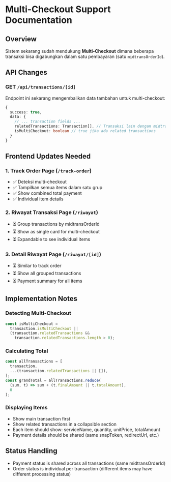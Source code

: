 # Multi-Checkout Support Documentation

## Overview

Sistem sekarang sudah mendukung **Multi-Checkout** dimana beberapa transaksi bisa digabungkan dalam satu pembayaran (satu `midtransOrderId`).

## API Changes

### GET `/api/transactions/[id]`

Endpoint ini sekarang mengembalikan data tambahan untuk multi-checkout:

```typescript
{
  success: true,
  data: {
    // ... transaction fields ...
    relatedTransactions: Transaction[], // Transaksi lain dengan midtransOrderId yang sama
    isMultiCheckout: boolean // true jika ada related transactions
  }
}
```

## Frontend Updates Needed

### 1. Track Order Page (`/track-order`)

- ✅ Deteksi multi-checkout
- ✅ Tampilkan semua items dalam satu grup
- ✅ Show combined total payment
- ✅ Individual item details

### 2. Riwayat Transaksi Page (`/riwayat`)

- ⏳ Group transactions by midtransOrderId
- ⏳ Show as single card for multi-checkout
- ⏳ Expandable to see individual items

### 3. Detail Riwayat Page (`/riwayat/[id]`)

- ⏳ Similar to track order
- ⏳ Show all grouped transactions
- ⏳ Payment summary for all items

## Implementation Notes

### Detecting Multi-Checkout

```typescript
const isMultiCheckout =
  transaction.isMultiCheckout ||
  (transaction.relatedTransactions &&
    transaction.relatedTransactions.length > 0);
```

### Calculating Total

```typescript
const allTransactions = [
  transaction,
  ...(transaction.relatedTransactions || []),
];
const grandTotal = allTransactions.reduce(
  (sum, t) => sum + (t.finalAmount || t.totalAmount),
  0
);
```

### Displaying Items

- Show main transaction first
- Show related transactions in a collapsible section
- Each item should show: serviceName, quantity, unitPrice, totalAmount
- Payment details should be shared (same snapToken, redirectUrl, etc.)

## Status Handling

- Payment status is shared across all transactions (same midtransOrderId)
- Order status is individual per transaction (different items may have different processing status)
